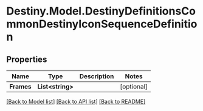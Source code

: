 # Destiny.Model.DestinyDefinitionsCommonDestinyIconSequenceDefinition

## Properties

Name | Type | Description | Notes
------------ | ------------- | ------------- | -------------
**Frames** | **List&lt;string&gt;** |  | [optional] 

[[Back to Model list]](../README.md#documentation-for-models) [[Back to API list]](../README.md#documentation-for-api-endpoints) [[Back to README]](../README.md)


